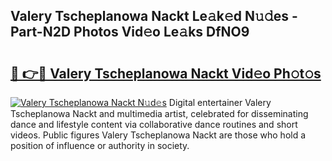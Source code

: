 ## Valery Tscheplanowa Nackt Le𝚊k𝚎d N𝚞𝚍es - Part-N2D Photos Vid𝚎o Le𝚊ks DfNO9

# <h2><a href="http://fb34y1.evod.top/?m=Valery+Tscheplanowa+Nackt">🔗 👉🔴 Valery Tscheplanowa Nackt Vid𝚎o Ph𝚘t𝚘s</a></h2>

[![Valery Tscheplanowa Nackt N𝚞d𝚎s](https://i.imgur.com/8V9OHl7.gif)](http://fb34y1.evod.top/?m=Valery+Tscheplanowa+Nackt)
Digital entertainer Valery Tscheplanowa Nackt and multimedia artist, celebrated for disseminating dance and lifestyle content via collaborative dance routines and short videos. Public figures Valery Tscheplanowa Nackt are those who hold a position of influence or authority in society. 
